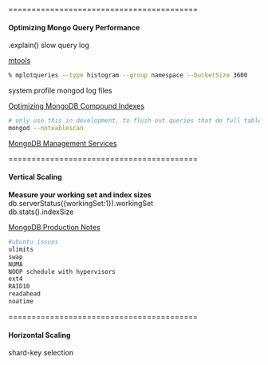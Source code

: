

=========================================
#### Optimizing Mongo Query Performance

.explain()
slow query log

[mtools](http://github.com/rueckstiess/mtools)  
````sh
% mplotqueries --type histogram --group namespace --bucketSize 3600
````

system.profile
mongod log files


[Optimizing MongoDB Compound Indexes](http://emptysqua.re/blog/optimizing-mongodb-compound-indexes)  

````sh
# only use this in development, to flush out queries that do full table scans!
mongod --noteablescan
````
[MongoDB Management Services](https://mms.mongodb.com/)  



=========================================
#### Vertical Scaling

**Measure your working set and index sizes**  
db.serverStatus({workingSet:1}).workingSet  
db.stats().indexSize  

[MongoDB Production Notes](http://docs.mongodb.org/manual/administration/production-notes/)  

````sh
#ubuntu issues
ulimits
swap
NUMA 
NOOP schedule with hypervisors
ext4
RAID10
readahead
noatime
````



=========================================
#### Horizontal Scaling


shard-key selection





